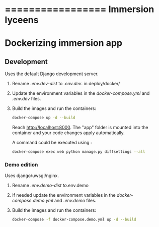 =================
Immersion lyceens
=================

# Dockerizing immersion app

## Development

Uses the default Django development server.

1. Rename *.env.dev-dist* to *.env.dev*. in deploy/docker/
1. Update the environment variables in the *docker-compose.yml* and *.env.dev* files.
1. Build the images and run the containers:

    ```sh
    docker-compose up -d --build
    ```

    Reach [http://localhost:8000](http://localhost:8000). The "app" folder is mounted into the container and your code changes apply automatically.

    A command could be executed using :

    ```sh
    docker-compose exec web python manage.py diffsettings --all
    ```

### Demo edition

Uses django/uwsgi/nginx.

1. Rename *.env.demo-dist to*.env.demo
1. If needed update the environment variables in the *docker-compose.demo.yml* and *.env.demo* files.
1. Build the images and run the containers:

    ```sh
    docker-compose -f docker-compose.demo.yml up -d --build
    ```

